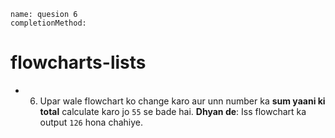 ```ngMeta
name: quesion 6
completionMethod:
```
# flowcharts-lists

 
- 6) Upar wale flowchart ko change karo aur unn number ka **sum yaani ki total** calculate karo jo `55` se bade hai. 
**Dhyan de**: Iss flowchart ka output `126` hona chahiye.

